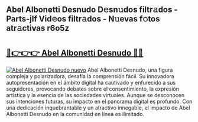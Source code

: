 ## Abel Albonetti Desnudo D𝚎sn𝚞dos filtr𝚊dos - Parts-jIf Vid𝚎os filtr𝚊dos - N𝚞evas f𝚘tos atr𝚊ctivas r6o5z

# <h2><a href="http://mb7fyk.tromn.icu/?c=Abel+Albonetti+Desnudo">🔗👉👉👉 Abel Albonetti Desnudo 🔗🔗</a></h2>

[![Abel Albonetti Desnudo nuevo](https://i.imgur.com/pEAQMta.gif)](http://mb7fyk.tromn.icu/?c=Abel+Albonetti+Desnudo)
Abel Albonetti Desnudo, una figura compleja y polarizadora, desafía la comprensión fácil. Su innovadora autopresentación en el ámbito digital ha cautivado y enfurecido a sus seguidores, provocando debates sobre el consentimiento, la expresión artística y la esencia de las sociedades virtuales. Aunque se desconocen sus intenciones futuras, su impacto en el panorama digital es profundo. Con una dedicación inquebrantable y un atractivo innegable, el impacto de Abel Albonetti Desnudo en la comunidad en línea es ilimitado.
